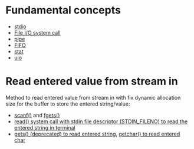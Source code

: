 # Fundamental concepts

* [stdio](https://github.com/TranPhucVinh/C/tree/master/Physical%20layer/File%20IO/stdio)
* [File I/O system call](https://github.com/TranPhucVinh/C/blob/master/Physical%20layer/File%20IO/System%20call)
* [pipe](pipe.md)
* [FIFO](FIFO)
* [stat](stat.md)
* [uio](uio)

# Read entered value from stream in

Method to read entered value from stream in with fix dynamic allocation size for the buffer to store the entered string/value:
* [scanf()](https://github.com/TranPhucVinh/C/blob/master/Physical%20layer/File%20IO/stdio/stdin%20and%20stdout%20API.md#scanf) and [fgets()](https://github.com/TranPhucVinh/C/blob/master/Physical%20layer/File%20IO/stdio/File%20pointer%20API.md#fgets)
* [read() system call with stdin file descriptor (STDIN_FILENO) to read the entered string in terminal](https://github.com/TranPhucVinh/C/blob/master/Physical%20layer/File%20IO/System%20call/Device%20file%20operations.md#terminal-operations)
* [gets() (deprecated) to read entered string](https://github.com/TranPhucVinh/C/blob/master/Physical%20layer/File%20IO/stdio/stdin%20and%20stdout%20API.md#gets-and-puts), [getchar() to read entered char](https://github.com/TranPhucVinh/C/blob/master/Physical%20layer/File%20IO/stdio/stdin%20and%20stdout%20API.md#getchar-putchar)
